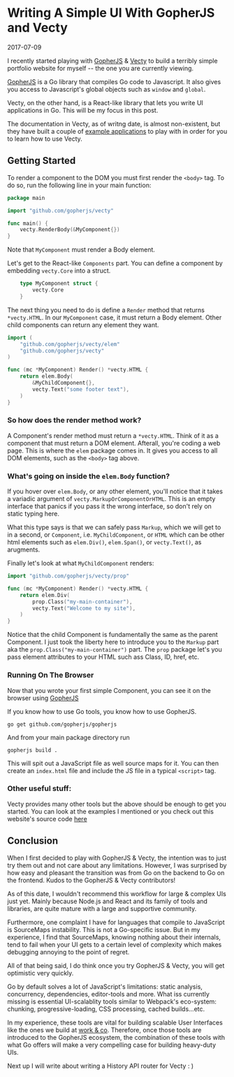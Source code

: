 # Writing A Simple UI With GopherJS and Vecty
2017-07-09

I recently started playing with [GopherJS](https://github.com/gopherjs/gopherjs) & [Vecty](https://github.com/gopherjs/vecty) to build a terribly simple portfolio website for myself -- the one you are currently viewing.

[GopherJS](https://github.com/gopherjs/gopherjs) is a Go library that compiles Go code to Javascript. It also gives you access to Javascript's global objects such as `window` and `global`. 

Vecty, on the other hand, is a React-like library that lets you write UI applications in Go. This will be my focus in this post.

The documentation in Vecty, as of writng date, is almost non-existent, but they have built a couple of [example applications](https://github.com/gopherjs/vecty/tree/master/examples) to play with in order for you to learn how to use Vecty.

## Getting Started

To render a component to the DOM you must first render the `<body>` tag.
To do so, run the following line in your main function:

```go
package main

import "github.com/gopherjs/vecty"

func main() {
	vecty.RenderBody(&MyComponent{})
}
```

Note that `MyComponent` must render a Body element. 

Let's get to the React-like `Components` part. You can define a component by embedding `vecty.Core` into a struct. 


```go
    type MyComponent struct {
        vecty.Core
    }
```

The next thing you need to do is define a `Render` method that returns `*vecty.HTML`. In our `MyComponent` case, it must return a Body element. Other child components can return any element they want. 

``` go
import (
    "github.com/gopherjs/vecty/elem"
    "github.com/gopherjs/vecty"
)

func (mc *MyComponent) Render() *vecty.HTML {
    return elem.Body(
        &MyChildComponent{},
        vecty.Text("some footer text"),
    )
}
```

### So how does the render method work? 

A Component's render method must return a `*vecty.HTML`. Think of it as a component that must return a DOM element. Afterall, you're coding a web page. This is where the `elem` package comes in. It gives you access to all DOM elements, such as the `<body>` tag above.

### What's going on inside the `elem.Body` function? 

If you hover over `elem.Body`, or any other element, you'll notice that it takes a variadic argument of `vecty.MarkupOrComponentOrHTML`. This is an empty interface that panics if you pass it the wrong interface, so don't rely on static typing here.

What this type says is that we can safely pass `Markup`, which we will get to in a second, or `Component`, i.e. `MyChildComponent`, or `HTML` which can be other html elements such as `elem.Div()`, `elem.Span()`, or `vecty.Text()`, as arugments. 

Finally let's look at what `MyChildComponent` renders:

``` go
import "github.com/gopherjs/vecty/prop"

func (mc *MyComponent) Render() *vecty.HTML {
    return elem.Div(
        prop.Class("my-main-container"),
        vecty.Text("Welcome to my site"),
    )
}    
```

Notice that the child Component is fundamentally the same as the parent Component. I just took the liberty here to introduce you to the `Markup` part aka the `prop.Class("my-main-container")` part. The `prop` package let's you pass element attributes to your HTML such ass Class, ID, href, etc. 

### Running On The Browser

Now that you wrote your first simple Component, you can see it on the browser using [GopherJS](https://www.github.com/gopherjs/gopherjs)

If you know how to use Go tools, you know how to use GopherJS.

`go get github.com/gopherjs/gopherjs` 

And from your main package directory run 

`gopherjs build .`

This will spit out a JavaScript file as well source maps for it. You can then create an `index.html` file and include the JS file in a typical `<script>` tag. 

### Other useful stuff:

Vecty provides many other tools but the above should be enough to get you started. You can look at the examples I mentioned or you check out this website's source code [here](https://www.github.com/marwan-at-work/marwanio)

## Conclusion

When I first decided to play with GopherJS & Vecty, the intention was to just try them out and not care about any limitations. However, I was surprised by how easy and pleasant the transition was from Go on the backend to Go on the frontend. Kudos to the GopherJS & Vecty contributors!

As of this date, I wouldn't recommend this workflow for large & complex UIs just yet. Mainly because Node.js and React and its family of tools and libraries, are quite mature with a large and supportive community.

Furthermore, one complaint I have for languages that compile to JavaScript is SourceMaps instability. This is not a Go-specific issue. But in my experience, I find that SourceMaps, knowing nothing about their internals, tend to fail when your UI gets to a certain level of complexity which makes debugging annoying to the point of regret. 

All of that being said, I do think once you try GopherJS & Vecty, you will get optimistic very quickly.

Go by default solves a lot of JavaScript's limitations: static analysis, concurrency, dependencies, editor-tools and more. What iss currently missing is essential UI-scalablity tools similar to Webpack's eco-system: chunking, progressive-loading, CSS processing, cached builds...etc.

In my experience, these tools are vital for building scalable User Interfaces like the ones we build at [work & co](www.work.co/clients). Therefore, once those tools are introduced to the GopherJS ecosystem, the combination of these tools with what Go offers will make a very compelling case for building heavy-duty UIs.


Next up I will write about writing a History API router for Vecty : ) 